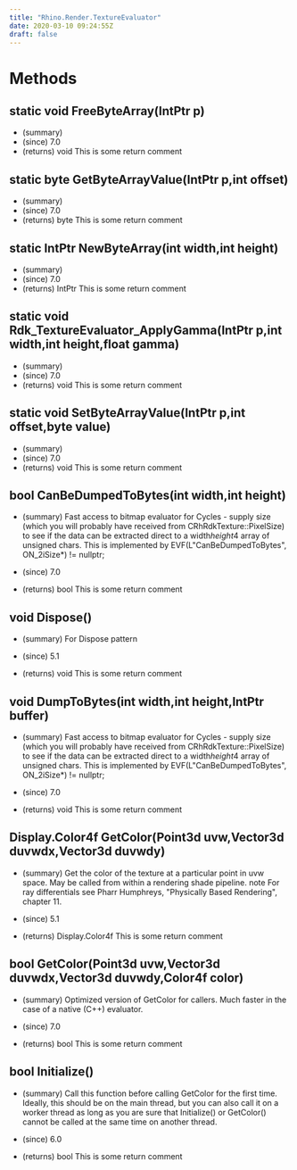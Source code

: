 ```yaml
---
title: "Rhino.Render.TextureEvaluator"
date: 2020-03-10 09:24:55Z
draft: false
---
```


# Methods
## static void FreeByteArray(IntPtr p)
- (summary) 
- (since) 7.0
- (returns) void This is some return comment
## static byte GetByteArrayValue(IntPtr p,int offset)
- (summary) 
- (since) 7.0
- (returns) byte This is some return comment
## static IntPtr NewByteArray(int width,int height)
- (summary) 
- (since) 7.0
- (returns) IntPtr This is some return comment
## static void Rdk_TextureEvaluator_ApplyGamma(IntPtr p,int width,int height,float gamma)
- (summary) 
- (since) 7.0
- (returns) void This is some return comment
## static void SetByteArrayValue(IntPtr p,int offset,byte value)
- (summary) 
- (since) 7.0
- (returns) void This is some return comment
## bool CanBeDumpedToBytes(int width,int height)
- (summary) 
     Fast access to bitmap evaluator for Cycles - supply size (which you will probably have received from CRhRdkTexture::PixelSize) to see
     if the data can be extracted direct to a width*height*4 array of unsigned chars.
     This is implemented by EVF(L"CanBeDumpedToBytes", ON_2iSize*) != nullptr;
     
- (since) 7.0
- (returns) bool This is some return comment
## void Dispose()
- (summary) 
     For Dispose pattern
     
- (since) 5.1
- (returns) void This is some return comment
## void DumpToBytes(int width,int height,IntPtr buffer)
- (summary) 
     Fast access to bitmap evaluator for Cycles - supply size (which you will probably have received from CRhRdkTexture::PixelSize) to see
     if the data can be extracted direct to a width*height*4 array of unsigned chars.
     This is implemented by EVF(L"CanBeDumpedToBytes", ON_2iSize*) != nullptr;
     
- (since) 7.0
- (returns) void This is some return comment
## Display.Color4f GetColor(Point3d uvw,Vector3d duvwdx,Vector3d duvwdy)
- (summary) 
     Get the color of the texture at a particular point in uvw space.
   May be called from within a rendering shade pipeline.
   note For ray differentials see Pharr Humphreys, "Physically Based Rendering", chapter 11.
     
- (since) 5.1
- (returns) Display.Color4f This is some return comment
## bool GetColor(Point3d uvw,Vector3d duvwdx,Vector3d duvwdy,Color4f color)
- (summary) 
     Optimized version of GetColor for callers.  Much faster in the case of a native (C++) evaluator.
     
- (since) 7.0
- (returns) bool This is some return comment
## bool Initialize()
- (summary) 
     Call this function before calling GetColor for the first time. Ideally, this should
   be on the main thread, but you can also call it on a worker thread as long as you
     are sure that Initialize() or GetColor() cannot be called at the same time on another thread.
     
- (since) 6.0
- (returns) bool This is some return comment
